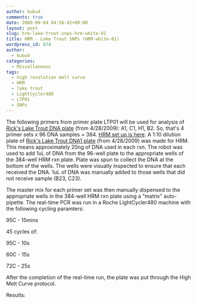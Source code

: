 ```yaml
---
author: kubu4
comments: true
date: 2009-09-04 04:58:42+00:00
layout: post
slug: hrm-lake-trout-snps-hrm-white-01
title: HRM - Lake Trout SNPs (HRM-white-01)
wordpress_id: 874
author:
  - kubu4
categories:
  - Miscellaneous
tags:
  - high resolution melt curve
  - HRM
  - lake trout
  - LightCycler480
  - LTP01
  - SNPs
---
```


The following primers from primer plate LTP01 will be used for analysis of [Rick's Lake Trout DNA plate](https://eagle.fish.washington.edu/Arabidopsis/Lake%20Trout%20DNA1%20Plate%2020090428.jpg) (from 4/28/2009): A1, C1, H1, B2. So, that's 4 primer sets x 96 DNA samples = 384. [HRM set up is here](http://eagle.fish.washington.edu/Arabidopsis/Notebook%20Workup%20Files/20090904-01.jpg). A 1:10 dilution plate of [Rick's Lake Trout DNA1 plate](http://eagle.fish.washington.edu/Arabidopsis/Lake%20Trout%20DNA1%20Plate%2020090428.jpg) (from 4/28/2009) was made for HRM. This means approximately 20ng of DNA used in each rxn. The robot was used to add 1uL of DNA from the 96-well plate to the appropriate wells of the 384-well HRM rxn plate. Plate was spun to collect the DNA at the bottom of the wells. The wells were visually inspected to ensure that each received the DNA. 1uL of DNA was manually added to those wells that did not receive sample (B23, C23).

The master mix for each primer set was then manually dispensed to the appropriate wells in the 384-well HRM rxn plate using a "matrix" auto-pipette. The real-time PCR was run in a Roche LightCycler480 machine with the following cycling paramters:

95C - 15mins

45 cycles of:

95C - 10s

60C - 15s

72C - 25s

After the completion of the real-time run, the plate was put through the High Melt Curve protocol.

Results:
